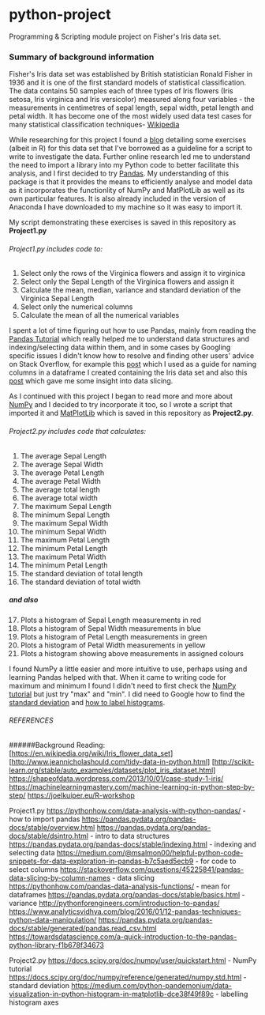 # python-project
Programming &amp; Scripting module project on Fisher's Iris data set.

### Summary of background information
Fisher's Iris data set was established by British statistician Ronald Fisher in 1936 and it is one of the first standard models of statistical classification.  The data contains 50 samples each of three types of Iris flowers (Iris setosa, Iris virginica and Iris versicolor) measured along four variables - the measurements in centimetres of sepal length, sepal width, petal length and petal width. It has become one of the most widely used data test cases for many statistical classification techniques- [Wikipedia](https://en.wikipedia.org/wiki/Iris_flower_data_set) <br>

While researching for this project I found a [blog](https://joelkuiper.eu/R-workshop) detailing some exercises (albeit in R) for this data set that I've borrowed as a guideline for a script to write to investigate the data. Further online research led me to understand the need to import a library into my Python code to better facilitate this analysis, and I first decided to try [Pandas](https://pandas.pydata.org/pandas-docs/stable/).  My understanding of this package is that it provides the means to efficiently analyse and model data as it incorporates the functionlity of NumPy and MatPlotLib as well as its own particular features. It is also already included in the version of Anaconda I have downloaded to my machine so it was easy to import it. 

My script demonstrating these exercises is saved in this repository as **Project1.py** <br>

###### Project1.py includes code to:
1.  Select only the rows of the Virginica flowers and assign it to virginica 
2.  Select only the Sepal Length of the Virginica flowers and assign it
3.  Calculate the mean, median, variance and standard deviation of the Virginica Sepal Length
4.  Select only the numerical columns
5.  Calculate the mean of all the numerical variables

I spent a lot of time figuring out how to use Pandas, mainly from reading the [Pandas Tutorial](https://pandas.pydata.org/pandas-docs/stable/tutorials.html) which really helped me to understand data structures and indexing/selecting data within them, and in some cases by Googling specific issues I didn't know how to resolve and finding other users' advice on Stack Overflow, for example this [post](https://stackoverflow.com/questions/17018638/assigning-column-names-from-a-list-to-a-table) which I used as a guide for naming columns in a dataframe I created containing the Iris data set and also this [post](https://stackoverflow.com/questions/45225841/pandas-data-slicing-by-column-names) which gave me some insight into data slicing.

As I continued with this project I began to read more and more about [NumPy](http://www.numpy.org/) and I decided to try incorporate it too, so I wrote a script that imported it and [MatPlotLib](https://matplotlib.org/) which is saved in this repository as **Project2.py**.  

###### Project2.py includes code that calculates:
1. The average Sepal Length
2. The average Sepal Width
3. The average Petal Length
4. The average Petal Width
5. The average total length
6. The average total width
7. The maximum Sepal Length
8. The minimum Sepal Length
9. The maximum Sepal Width
10. The minimum Sepal Width
11. The maximum Petal Length
12. The minimum Petal Length
13. The maximum Petal Width
14. The minimum Petal Length
15. The standard deviation of total length 
16. The standard deviation of total width
##### and also
17. Plots a histogram of Sepal Length measurements in red
18. Plots a histogram of Sepal Width measurements in blue
19. Plots a histogram of Petal Length measurements in green
20. Plots a histogram of Petal Width measurements in yellow
21. Plots a histogram showing above measurements in assigned colours

I found NumPy a little easier and more intuitive to use, perhaps using and learning Pandas helped with that.  When it came to writing code for maximum and minimum I found I didn't need to first check the [NumPy tutorial](https://docs.scipy.org/doc/numpy/user/quickstart.html) but just try "max" and "min". I did need to Google how to find the [standard deviation](https://docs.scipy.org/doc/numpy/reference/generated/numpy.std.html) and [how to label histograms](https://medium.com/python-pandemonium/data-visualization-in-python-histogram-in-matplotlib-dce38f49f89c). 

###### REFERENCES
######Background Reading: 
[https://en.wikipedia.org/wiki/Iris_flower_data_set]
[http://www.jeannicholashould.com/tidy-data-in-python.html] 
[http://scikit-learn.org/stable/auto_examples/datasets/plot_iris_dataset.html] 
https://shapeofdata.wordpress.com/2013/10/01/case-study-1-iris/ 
https://machinelearningmastery.com/machine-learning-in-python-step-by-step/ 
https://joelkuiper.eu/R-workshop 

Project1.py
https://pythonhow.com/data-analysis-with-python-pandas/ - how to import pandas 
https://pandas.pydata.org/pandas-docs/stable/overview.html
https://pandas.pydata.org/pandas-docs/stable/dsintro.html - intro to data structures
https://pandas.pydata.org/pandas-docs/stable/indexing.html - indexing and selecting data
https://medium.com/@msalmon00/helpful-python-code-snippets-for-data-exploration-in-pandas-b7c5aed5ecb9 - for code to select columns 
https://stackoverflow.com/questions/45225841/pandas-data-slicing-by-column-names - data slicing
https://pythonhow.com/pandas-data-analysis-functions/ - mean for dataframes
https://pandas.pydata.org/pandas-docs/stable/basics.html - variance
http://pythonforengineers.com/introduction-to-pandas/ 
https://www.analyticsvidhya.com/blog/2016/01/12-pandas-techniques-python-data-manipulation/
https://pandas.pydata.org/pandas-docs/stable/generated/pandas.read_csv.html
https://towardsdatascience.com/a-quick-introduction-to-the-pandas-python-library-f1b678f34673 

Project2.py
https://docs.scipy.org/doc/numpy/user/quickstart.html - NumPy tutorial
https://docs.scipy.org/doc/numpy/reference/generated/numpy.std.html - standard deviation
https://medium.com/python-pandemonium/data-visualization-in-python-histogram-in-matplotlib-dce38f49f89c - labelling histogram axes


